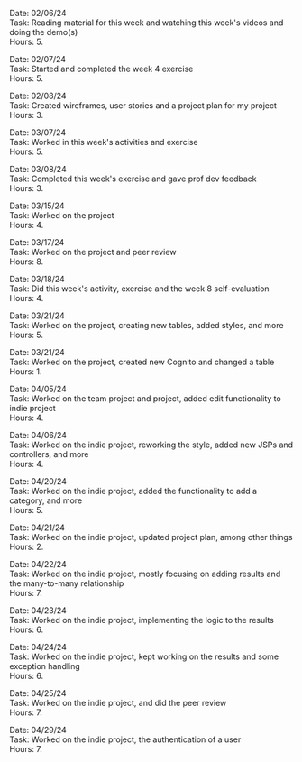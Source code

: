 Date: 02/06/24<br>
Task: Reading material for this week and watching this week's videos and doing the demo(s)<br>
Hours: 5.


Date: 02/07/24<br>
Task: Started and completed the week 4 exercise<br>
Hours: 5.

Date: 02/08/24<br>
Task: Created wireframes, user stories and a project plan for
my project<br>
Hours: 3.

Date: 03/07/24<br>
Task: Worked in this week's activities and exercise<br>
Hours: 5.

Date: 03/08/24<br>
Task: Completed this week's exercise and gave prof dev feedback<br>
Hours: 3.

Date: 03/15/24<br>
Task: Worked on the project<br>
Hours: 4.

Date: 03/17/24<br>
Task: Worked on the project and peer review<br>
Hours: 8.

Date: 03/18/24<br>
Task: Did this week's activity, exercise and the week 8 self-evaluation<br>
Hours: 4.

Date: 03/21/24<br>
Task: Worked on the project, creating new tables, added styles, and more<br>
Hours: 5.

Date: 03/21/24<br>
Task: Worked on the project, created new Cognito and changed a table<br>
Hours: 1.

Date: 04/05/24<br>
Task: Worked on the team project and project, added edit functionality to indie project<br>
Hours: 4.

Date: 04/06/24<br>
Task: Worked on the indie project, reworking the style, added new JSPs and controllers, and more<br>
Hours: 4.

Date: 04/20/24<br>
Task: Worked on the indie project, added the functionality to add a category, and more<br>
Hours: 5.

Date: 04/21/24<br>
Task: Worked on the indie project, updated project plan, among other things<br>
Hours: 2.

Date: 04/22/24<br>
Task: Worked on the indie project, mostly focusing on adding results and the many-to-many relationship<br>
Hours: 7.

Date: 04/23/24<br>
Task: Worked on the indie project, implementing the logic to the results<br>
Hours: 6.

Date: 04/24/24<br>
Task: Worked on the indie project, kept working on the results and some exception handling<br>
Hours: 6.

Date: 04/25/24<br>
Task: Worked on the indie project, and did the peer review<br>
Hours: 7.

Date: 04/29/24<br>
Task: Worked on the indie project, the authentication of a user<br>
Hours: 7.



